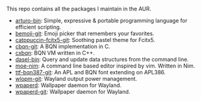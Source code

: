 This repo contains all the packages I maintain in the AUR.

- [arturo-bin](https://aur.archlinux.org/packages/arturo-bin): Simple, expressive & portable programming language for efficient scripting.
- [bemoji-git](https://aur.archlinux.org/packages/bemoji-git): Emoji picker that remembers your favorites.
- [catppuccin-fcitx5-git](https://aur.archlinux.org/packages/catppuccin-fcitx5-git): Soothing pastel theme for Fcitx5.
- [cbqn-git](https://aur.archlinux.org/packages/cbqn-git): A BQN implementation in C.
- [cxbqn](https://aur.archlinux.org/packages/cxbqn): BQN VM written in C++.
- [dasel-bin](https://aur.archlinux.org/packages/dasel-bin): Query and update data structures from the command line.
- [moe-nim](https://aur.archlinux.org/packages/moe-nim): A command line based editor inspired by vim. Written in Nim.
- [ttf-bqn387-git](https://aur.archlinux.org/packages/ttf-bqn386-git): An APL and BQN font extending on APL386.
- [wlopm-git](https://aur.archlinux.org/packages/wlopm-git): Wayland output power management.
- [wpaperd](https://aur.archlinux.org/packages/wpaperd): Wallpaper daemon for Wayland.
- [wpaperd-git](https://aur.archlinux.org/packages/wpaperd-git): Wallpaper daemon for Wayland.
